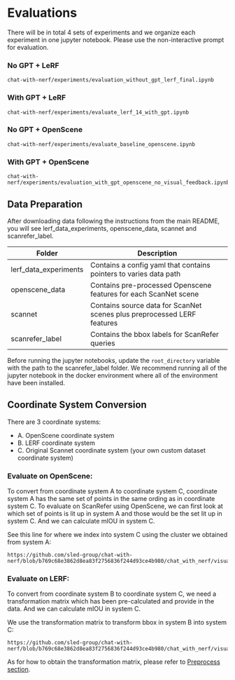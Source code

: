 # Evaluations

There will be in total 4 sets of experiments and we organize each experiment in one jupyter notebook. Please use the non-interactive prompt for evaluation.

### No GPT + LeRF

```
chat-with-nerf/experiments/evaluation_without_gpt_lerf_final.ipynb
```

### With GPT + LeRF

```
chat-with-nerf/experiments/evaluate_lerf_14_with_gpt.ipynb
```

### No GPT + OpenScene

```
chat-with-nerf/experiments/evaluate_baseline_openscene.ipynb
```

### With GPT + OpenScene

```
chat-with-nerf/experiments/evaluation_with_gpt_openscene_no_visual_feedback.ipynb
```

## Data Preparation

After downloading data following the instructions from the main README, you will see lerf_data_experiments, openscene_data, scannet and scanrefer_label.

| Folder                  | Description |
|-----------------------|-------------|
| lerf_data_experiments | Contains a config yaml that contains pointers to varies data path             |
| openscene_data        | Contains pre-processed Openscene features for each ScanNet scene            |
| scannet               | Contains source data for ScanNet scenes plus preprocessed LERF features     |
| scanrefer_label       | Contains the bbox labels for ScanRefer queries            |

Before running the jupyter notebooks, update the `root_directory` variable with the path to the scanrefer_label folder. We recommend running all of the jupyter notebook in the docker environment where all of the environment have been installed.

## Coordinate System Conversion

There are 3 coordinate systems: 
- A. OpenScene coordinate system
- B. LERF coordinate system
- C. Original Scannet coordinate system (your own custom dataset coordinate system)

### Evaluate on OpenScene:

To convert from coordinate system A to coordinate system C, coordinate system A has the same set of points in the same ording as in coordinate system C. To evaluate on ScanRefer using OpenScene, we can first look at which set of points is lit up in system A and those would be the set lit up in system C. And we can calculate mIOU in system C.

See this line for where we index into system C using the cluster we obtained from system A:
```
https://github.com/sled-group/chat-with-nerf/blob/b769c68e3862d8ea83f2756836f244d93ce4b980/chat_with_nerf/visual_grounder/picture_taker.py#L913
```

### Evaluate on LERF:

To convert from coordinate system B to coordinate system C, we need a transformation matrix which has been pre-calculated and provide in the data. And we can calculate mIOU in system C.

We use the transformation matrix to transform bbox in system B into system C:
```
https://github.com/sled-group/chat-with-nerf/blob/b769c68e3862d8ea83f2756836f244d93ce4b980/chat_with_nerf/visual_grounder/picture_taker.py#L173
```
As for how to obtain the transformation matrix, please refer to [Preprocess section](https://github.com/sled-group/chat-with-nerf?tab=readme-ov-file#preprocess--preprare-your-own-data).
